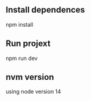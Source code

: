 
## Install dependences
npm install
## Run projext
npm run dev

## nvm version
 using node version 14
